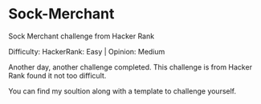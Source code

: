 # Sock-Merchant
Sock Merchant challenge from Hacker Rank

Difficulty:
HackerRank: Easy | 
Opinion: Medium

Another day, another challenge completed. This challenge is from Hacker Rank found it not too difficult.

You can find my soultion along with a template to challenge yourself.
